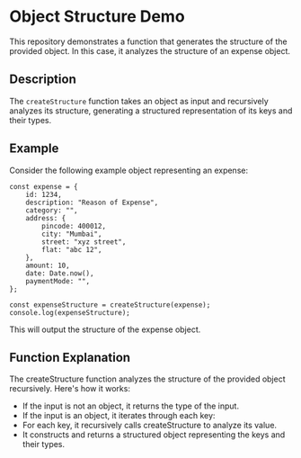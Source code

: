 # Object Structure Demo

This repository demonstrates a function that generates the structure of the provided object. In this case, it analyzes the structure of an expense object.

## Description

The `createStructure` function takes an object as input and recursively analyzes its structure, generating a structured representation of its keys and their types.

## Example

Consider the following example object representing an expense:

```
const expense = {
    id: 1234,
    description: "Reason of Expense",
    category: "",
    address: {
        pincode: 400012,
        city: "Mumbai",
        street: "xyz street",
        flat: "abc 12",
    },
    amount: 10,
    date: Date.now(),
    paymentMode: "",
};

const expenseStructure = createStructure(expense);
console.log(expenseStructure);

```
This will output the structure of the expense object.

## Function Explanation
The createStructure function analyzes the structure of the provided object recursively. Here's how it works:

 - If the input is not an object, it returns the type of the input.
 - If the input is an object, it iterates through each key:
 - For each key, it recursively calls createStructure to analyze its value.
 - It constructs and returns a structured object representing the keys and their types.
